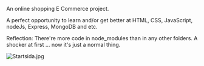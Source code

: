 An online shopping E Commerce project.

A perfect opportunity to learn and/or get better at HTML, CSS, JavaScript, nodeJs, Express, MongoDB and etc.

Reflection:
There're more code in node_modules than in any other folders. A shocker at first ... now it's just a normal thing.

![Startsida.jpg](Mockup/img/1.Startsida.jpg)
